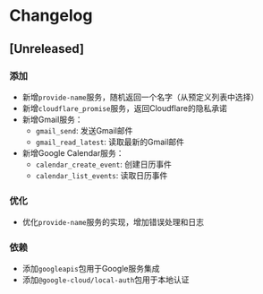 # Changelog

## [Unreleased]
### 添加
- 新增`provide-name`服务，随机返回一个名字（从预定义列表中选择）
- 新增`cloudflare_promise`服务，返回Cloudflare的隐私承诺
- 新增Gmail服务：
  - `gmail_send`: 发送Gmail邮件
  - `gmail_read_latest`: 读取最新的Gmail邮件
- 新增Google Calendar服务：
  - `calendar_create_event`: 创建日历事件
  - `calendar_list_events`: 读取日历事件
### 优化
- 优化`provide-name`服务的实现，增加错误处理和日志
### 依赖
- 添加`googleapis`包用于Google服务集成
- 添加`@google-cloud/local-auth`包用于本地认证